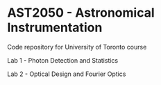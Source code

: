 # AST2050 - Astronomical Instrumentation

Code repository for University of Toronto course

Lab 1 - Photon Detection and Statistics

Lab 2 - Optical Design and Fourier Optics
